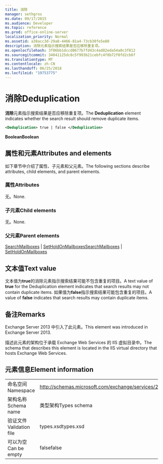 ```yaml
---
title: 消除
manager: sethgros
ms.date: 09/17/2015
ms.audience: Developer
ms.topic: reference
ms.prod: office-online-server
localization_priority: Normal
ms.assetid: a38acc3d-29a8-4466-81a4-73cb30fe5e80
description: 消除元素指示搜索结果是否应移除重复项。
ms.openlocfilehash: 3f06bb1dccd0677b7fd43c4ad82eda54a0c3f812
ms.sourcegitcommit: 34041125dc8c5f993b21cebfc4f8b72f0fd2cb6f
ms.translationtype: MT
ms.contentlocale: zh-CN
ms.lasthandoff: 06/25/2018
ms.locfileid: "19753775"
---
```

# <a name="deduplication"></a><span data-ttu-id="4f06c-103">消除</span><span class="sxs-lookup"><span data-stu-id="4f06c-103">Deduplication</span></span>

<span data-ttu-id="4f06c-104">**消除**元素指示搜索结果是否应移除重复项。</span><span class="sxs-lookup"><span data-stu-id="4f06c-104">The **Deduplication** element indicates whether the search result should remove duplicate items.</span></span> 
  
```XML
<Deduplication> true | false </Deduplication>
```

<span data-ttu-id="4f06c-105">**Boolean**</span><span class="sxs-lookup"><span data-stu-id="4f06c-105">**Boolean**</span></span>

## <a name="attributes-and-elements"></a><span data-ttu-id="4f06c-106">属性和元素</span><span class="sxs-lookup"><span data-stu-id="4f06c-106">Attributes and elements</span></span>

<span data-ttu-id="4f06c-107">如下章节中介绍了属性、子元素和父元素。</span><span class="sxs-lookup"><span data-stu-id="4f06c-107">The following sections describe attributes, child elements, and parent elements.</span></span>
  
### <a name="attributes"></a><span data-ttu-id="4f06c-108">属性</span><span class="sxs-lookup"><span data-stu-id="4f06c-108">Attributes</span></span>

<span data-ttu-id="4f06c-109">无。</span><span class="sxs-lookup"><span data-stu-id="4f06c-109">None.</span></span>
  
### <a name="child-elements"></a><span data-ttu-id="4f06c-110">子元素</span><span class="sxs-lookup"><span data-stu-id="4f06c-110">Child elements</span></span>

<span data-ttu-id="4f06c-111">无。</span><span class="sxs-lookup"><span data-stu-id="4f06c-111">None.</span></span>
  
### <a name="parent-elements"></a><span data-ttu-id="4f06c-112">父元素</span><span class="sxs-lookup"><span data-stu-id="4f06c-112">Parent elements</span></span>

<span data-ttu-id="4f06c-113">[SearchMailboxes](searchmailboxes.md) | [SetHoldOnMailboxes](setholdonmailboxes.md)</span><span class="sxs-lookup"><span data-stu-id="4f06c-113">[SearchMailboxes](searchmailboxes.md) | [SetHoldOnMailboxes](setholdonmailboxes.md)</span></span>
  
## <a name="text-value"></a><span data-ttu-id="4f06c-114">文本值</span><span class="sxs-lookup"><span data-stu-id="4f06c-114">Text value</span></span>

<span data-ttu-id="4f06c-115">文本值为**true**的消除元素指示搜索结果可能不包含重复的项目。</span><span class="sxs-lookup"><span data-stu-id="4f06c-115">A text value of **true** for the Deduplication element indicates that search results may not contain duplicate items.</span></span> <span data-ttu-id="4f06c-116">如果值为**false**指示搜索结果可能包含重复的项目。</span><span class="sxs-lookup"><span data-stu-id="4f06c-116">A value of **false** indicates that search results may contain duplicate items.</span></span> 
  
## <a name="remarks"></a><span data-ttu-id="4f06c-117">备注</span><span class="sxs-lookup"><span data-stu-id="4f06c-117">Remarks</span></span>

<span data-ttu-id="4f06c-118">Exchange Server 2013 中引入了此元素。</span><span class="sxs-lookup"><span data-stu-id="4f06c-118">This element was introduced in Exchange Server 2013.</span></span>
  
<span data-ttu-id="4f06c-119">描述此元素的架构位于承载 Exchange Web Services 的 IIS 虚拟目录中。</span><span class="sxs-lookup"><span data-stu-id="4f06c-119">The schema that describes this element is located in the IIS virtual directory that hosts Exchange Web Services.</span></span>
  
## <a name="element-information"></a><span data-ttu-id="4f06c-120">元素信息</span><span class="sxs-lookup"><span data-stu-id="4f06c-120">Element information</span></span>

|||
|:-----|:-----|
|<span data-ttu-id="4f06c-121">命名空间</span><span class="sxs-lookup"><span data-stu-id="4f06c-121">Namespace</span></span>  <br/> |http://schemas.microsoft.com/exchange/services/2006/types  <br/> |
|<span data-ttu-id="4f06c-122">架构名称</span><span class="sxs-lookup"><span data-stu-id="4f06c-122">Schema name</span></span>  <br/> |<span data-ttu-id="4f06c-123">类型架构</span><span class="sxs-lookup"><span data-stu-id="4f06c-123">Types schema</span></span>  <br/> |
|<span data-ttu-id="4f06c-124">验证文件</span><span class="sxs-lookup"><span data-stu-id="4f06c-124">Validation file</span></span>  <br/> |<span data-ttu-id="4f06c-125">types.xsd</span><span class="sxs-lookup"><span data-stu-id="4f06c-125">types.xsd</span></span>  <br/> |
|<span data-ttu-id="4f06c-126">可以为空</span><span class="sxs-lookup"><span data-stu-id="4f06c-126">Can be empty</span></span>  <br/> |<span data-ttu-id="4f06c-127">false</span><span class="sxs-lookup"><span data-stu-id="4f06c-127">false</span></span>  <br/> |
   

